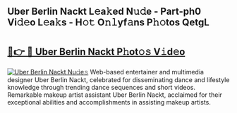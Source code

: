 ## Uber Berlin Nackt L𝚎a𝚔ed N𝚞𝚍e - Part-ph0 Vi𝚍𝚎o L𝚎a𝚔s - H𝚘𝚝 O𝚗𝚕yf𝚊ns P𝚑𝚘tos QetgL

# <h2><a href="http://kf5r3a.oniu.top/?m=Uber+Berlin+Nackt">🔗👉 🔴 Uber Berlin Nackt P𝚑ot𝚘𝚜 V𝚒d𝚎o</a></h2>

[![Uber Berlin Nackt Nu𝚍e𝚜](https://i.imgur.com/0qMVB7G.gif)](http://kf5r3a.oniu.top/?m=Uber+Berlin+Nackt)
Web-based entertainer and multimedia designer Uber Berlin Nackt, celebrated for disseminating dance and lifestyle knowledge through trending dance sequences and short videos. Remarkable makeup artist assistant Uber Berlin Nackt, acclaimed for their exceptional abilities and accomplishments in assisting makeup artists.  

